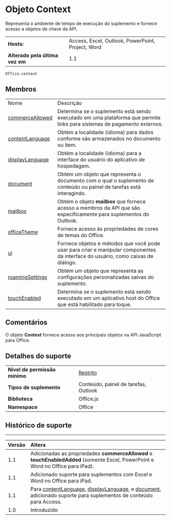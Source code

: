 
# Objeto Context
Representa o ambiente de tempo de execução do suplemento e fornece acesso a objetos de chave da API.

|||
|:-----|:-----|
|**Hosts:**|Access, Excel, Outlook, PowerPoint, Project, Word|
|**Alterado pela última vez em**|1.1|

```
Office.context
```


## Membros

|||
|:-----|:-----|
|Nome|Descrição|
|[commerceAllowed](../../reference/shared/office.context.commerceallowed.md)|Determina se o suplemento está sendo executado em uma plataforma que permite links para sistemas de pagamento externos.|
|[contentLanguage](../../reference/shared/office.context.contentlanguage.md)|Obtém a localidade (idioma) para dados conforme são armazenados no documento ou item.|
|[displayLanguage](../../reference/shared/office.context.displaylanguage.md)|Obtém a localidade (idioma) para a interface do usuário do aplicativo de hospedagem.|
|[document](../../reference/shared/office.context.document.md)|Obtém um objeto que representa o documento com o qual o suplemento de conteúdo ou painel de tarefas está interagindo.|
|[mailbox](../../reference/shared/office.context.mailbox.md)|Obtém o objeto **mailbox** que fornece acesso a membros da API que são especificamente para suplementos do Outlook.|
|[officeTheme](../../reference/shared/office.context.officetheme.md)|Fornece acesso às propriedades de cores de temas do Office.|
|[ui](../../reference/shared/officeui)|Fornece objetos e métodos que você pode usar para criar e manipular componentes da interface do usuário, como caixas de diálogo.|
|[roamingSettings](../../reference/shared/office.context.roamingsettings.md)|Obtém um objeto que representa as configurações personalizadas salvas do suplemento.|
|[touchEnabled](../../reference/shared/office.context.touchenabled.md)|Determina se o suplemento está sendo executado em um aplicativo host do Office que está habilitado para toque.|

## Comentários

O objeto **Context** fornece acesso aos principais objetos na API JavaScript para Office.


## Detalhes do suporte



|||
|:-----|:-----|
|**Nível de permissão mínimo**|[Restrito](../../docs/develop/requesting-permissions-for-api-use-in-content-and-task-pane-add-ins.md)|
|**Tipos de suplemento**|Conteúdo, painel de tarefas, Outlook|
|**Biblioteca**|Office.js|
|**Namespace**|Office|

## Histórico de suporte



****


|**Versão**|**Altera**|
|:-----|:-----|
|1.1|Adicionadas as propriedades **commerceAllowed** e **touchEnabledAdded** (somente Excel, PowerPoint e Word no Office para iPad).|
|1.1|Adicionado suporte para suplementos com Excel e Word no Office para iPad.|
|1.1|Para [contentLanguage](../../reference/shared/office.context.contentlanguage.md), [displayLanguage](../../reference/shared/office.context.displaylanguage.md), e [document](../../reference/shared/office.context.document.md), adicionado suporte para suplementos de conteúdo para Access.|
|1.0|Introduzido|
